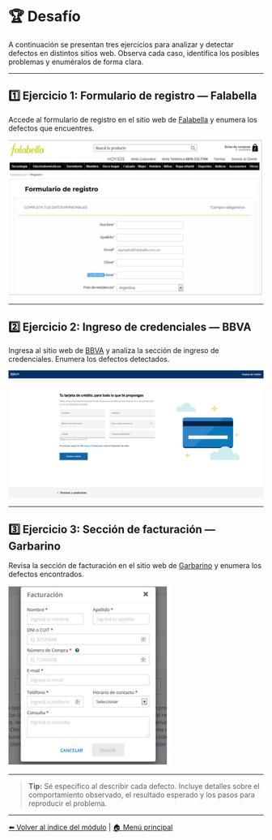 # 🏆 Desafío

A continuación se presentan tres ejercicios para analizar y detectar defectos en distintos sitios web. Observa cada caso, identifica los posibles problemas y enuméralos de forma clara.

---

## 1️⃣ Ejercicio 1: Formulario de registro — Falabella

Accede al formulario de registro en el sitio web de [Falabella](https://secure.falabella.com.ar/falabella-ar/myaccount/register.jsp) y enumera los defectos que encuentres.

![Formulario de registro Falabella](imagenes/d_1.png)

---

## 2️⃣ Ejercicio 2: Ingreso de credenciales — BBVA

Ingresa al sitio web de [BBVA](https://www.bbva.com.ar/) y analiza la sección de ingreso de credenciales. Enumera los defectos detectados.

![Ingreso de credenciales BBVA](imagenes/desafio_01.png)

---

## 3️⃣ Ejercicio 3: Sección de facturación — Garbarino

Revisa la sección de facturación en el sitio web de [Garbarino](https://www.garbarino.com/shop) y enumera los defectos encontrados.

![Sección de facturación Garbarino](imagenes/d3.png)

---

> **Tip:** Sé específico al describir cada defecto. Incluye detalles sobre el comportamiento observado, el resultado esperado y los pasos para reproducir el problema.

---

[⬅️ Volver al índice del módulo](../modulo3_gestion_defectos.md) | [🏠 Menú principal](../README.md)
